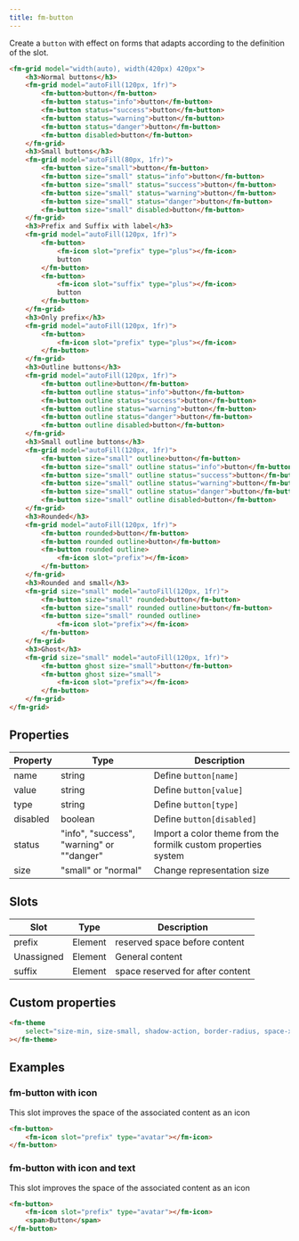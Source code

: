 ```yaml
---
title: fm-button
---
```


Create a `button` with effect on forms that adapts according to the definition of the slot.

```html preview
<fm-grid model="width(auto), width(420px) 420px">
    <h3>Normal buttons</h3>
    <fm-grid model="autoFill(120px, 1fr)">
        <fm-button>button</fm-button>
        <fm-button status="info">button</fm-button>
        <fm-button status="success">button</fm-button>
        <fm-button status="warning">button</fm-button>
        <fm-button status="danger">button</fm-button>
        <fm-button disabled>button</fm-button>
    </fm-grid>
    <h3>Small buttons</h3>
    <fm-grid model="autoFill(80px, 1fr)">
        <fm-button size="small">button</fm-button>
        <fm-button size="small" status="info">button</fm-button>
        <fm-button size="small" status="success">button</fm-button>
        <fm-button size="small" status="warning">button</fm-button>
        <fm-button size="small" status="danger">button</fm-button>
        <fm-button size="small" disabled>button</fm-button>
    </fm-grid>
    <h3>Prefix and Suffix with label</h3>
    <fm-grid model="autoFill(120px, 1fr)">
        <fm-button>
            <fm-icon slot="prefix" type="plus"></fm-icon>
            button
        </fm-button>
        <fm-button>
            <fm-icon slot="suffix" type="plus"></fm-icon>
            button
        </fm-button>
    </fm-grid>
    <h3>Only prefix</h3>
    <fm-grid model="autoFill(120px, 1fr)">
        <fm-button>
            <fm-icon slot="prefix" type="plus"></fm-icon>
        </fm-button>
    </fm-grid>
    <h3>Outline buttons</h3>
    <fm-grid model="autoFill(120px, 1fr)">
        <fm-button outline>button</fm-button>
        <fm-button outline status="info">button</fm-button>
        <fm-button outline status="success">button</fm-button>
        <fm-button outline status="warning">button</fm-button>
        <fm-button outline status="danger">button</fm-button>
        <fm-button outline disabled>button</fm-button>
    </fm-grid>
    <h3>Small outline buttons</h3>
    <fm-grid model="autoFill(120px, 1fr)">
        <fm-button size="small" outline>button</fm-button>
        <fm-button size="small" outline status="info">button</fm-button>
        <fm-button size="small" outline status="success">button</fm-button>
        <fm-button size="small" outline status="warning">button</fm-button>
        <fm-button size="small" outline status="danger">button</fm-button>
        <fm-button size="small" outline disabled>button</fm-button>
    </fm-grid>
    <h3>Rounded</h3>
    <fm-grid model="autoFill(120px, 1fr)">
        <fm-button rounded>button</fm-button>
        <fm-button rounded outline>button</fm-button>
        <fm-button rounded outline>
            <fm-icon slot="prefix"></fm-icon>
        </fm-button>
    </fm-grid>
    <h3>Rounded and small</h3>
    <fm-grid size="small" model="autoFill(120px, 1fr)">
        <fm-button size="small" rounded>button</fm-button>
        <fm-button size="small" rounded outline>button</fm-button>
        <fm-button size="small" rounded outline>
            <fm-icon slot="prefix"></fm-icon>
        </fm-button>
    </fm-grid>
    <h3>Ghost</h3>
    <fm-grid size="small" model="autoFill(120px, 1fr)">
        <fm-button ghost size="small">button</fm-button>
        <fm-button ghost size="small">
            <fm-icon slot="prefix"></fm-icon>
        </fm-button>
    </fm-grid>
</fm-grid>
```

## Properties

| Property | Type                                      | Description                                                    |
| -------- | ----------------------------------------- | -------------------------------------------------------------- |
| name     | string                                    | Define `button[name]`                                          |
| value    | string                                    | Define `button[value]`                                         |
| type     | string                                    | Define `button[type]`                                          |
| disabled | boolean                                   | Define `button[disabled]`                                      |
| status   | "info", "success", "warning" or ""danger" | Import a color theme from the formilk custom properties system |
| size     | "small" or "normal"                       | Change representation size                                     |

## Slots

| Slot       | Type    | Description                      |
| ---------- | ------- | -------------------------------- |
| prefix     | Element | reserved space before content    |
| Unassigned | Element | General content                  |
| suffix     | Element | space reserved for after content |

## Custom properties

```html inject
<fm-theme
    select="size-min, size-small, shadow-action, border-radius, space-x, space-y, #colors-button, #colors-status"
></fm-theme>
```

## Examples

### fm-button with icon

This slot improves the space of the associated content as an icon

```html preview
<fm-button>
    <fm-icon slot="prefix" type="avatar"></fm-icon>
</fm-button>
```

### fm-button with icon and text

This slot improves the space of the associated content as an icon

```html preview
<fm-button>
    <fm-icon slot="prefix" type="avatar"></fm-icon>
    <span>Button</span>
</fm-button>
```
